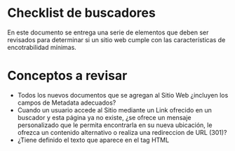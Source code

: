 Checklist de buscadores
==========

En este documento se entrega una serie de elementos que deben ser revisados para determinar si un sitio web cumple con las características de encotrabilidad mínimas.


Conceptos a revisar
==

* Todos los nuevos documentos que se agregan al Sitio Web ¿incluyen los campos de Metadata adecuados?
* Cuando un usuario accede al Sitio mediante un Link ofrecido en un buscador y esta página ya no existe, ¿se ofrece un mensaje personalizado que le permita encontrarla en su nueva ubicación, le ofrezca un contenido alternativo o realiza una redireccion de URL (301)?
* ¿Tiene definido el texto que aparece en el tag HTML <title> para indicar el Nombre del Sitio o de la Institución?
*	¿El Sitio ofrece un contenido adecuado para el tag HTML META NAME="description"?
*	¿El Sitio ofrece un contenido adecuado para el tag HTML META NAME="keywords"?
* ¿El Sitio ofrece un texto adecuado en el texto que aparece en el META tag NAME="robots"?
*	¿El Sitio cuenta con un archivo de texto Robots.txt para los directorios que no se desea indexar?
*	¿Ha definido como tarea permanente la de revisar la presencia del Sitio en Buscadores?
*	¿Ha generado un sitemap.xml de los enlaces de su sitio? (http://www.sitemaps.org/es/)
* ¿Revisa periódicamente el LOG (bitácora) del Sitio para identificar las palabras más utilizadas por los usuarios para acceder a su Sitio?
* ¿Tiene disponible un mecanismo de analítica web en su sitio/plataforma? (Ej: google analitycs, piwik.org)
* ¿Ha revisado su portal con herramientas de optimización web? (ej: https://www.google.com/webmasters/tools/home?hl=en, www.bing.com/toolbox/webmaster‎)
